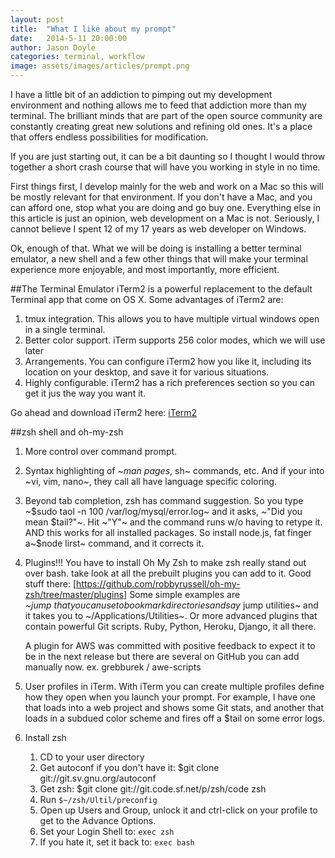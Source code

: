 ```yaml
---
layout: post
title:  "What I like about my prompt"
date:   2014-5-11 20:00:00
author: Jason Doyle
categories: terminal, workflow
image: assets/images/articles/prompt.png
---
```


I have a little bit of an addiction to pimping out my development environment and nothing allows me to feed that addiction more than my terminal.
The brilliant minds that are part of the open source community are constantly creating great new solutions and refining old ones. It's a place that
offers endless possibilities for modification.

If you are just starting out, it can be a bit daunting so I thought I would throw together a short crash course that will have you working in style in no time.

First things first, I develop mainly for the web and work on a Mac so this will be mostly relevant for that environment. If you don't have a Mac, and you
can afford one, stop what you are doing and go buy one. Everything else in this article is just an opinion, web development on a Mac is not. Seriously, I
cannot believe I spent 12 of my 17 years as web developer on Windows.

Ok, enough of that. What we will be doing is installing a better terminal emulator, a new shell and a few other things that will make your terminal experience
more enjoyable, and most importantly, more efficient.

##The Terminal Emulator
iTerm2 is a powerful replacement to the default Terminal app that come on OS X. Some advantages of iTerm2 are:
1. tmux integration. This allows you to have multiple virtual windows open in a single terminal.
2. Better color support. iTerm supports 256 color modes, which we will use later
3. Arrangements. You can configure iTerm2 how you like it, including its location on your desktop, and save it for various situations.
4. Highly configurable. iTerm2 has a rich preferences section so you can get it jus the way you want it.

Go ahead and download iTerm2 here: <a href="http://iterm2.com/">iTerm2</a>

##zsh shell and oh-my-zsh

1. More control over command prompt.
2. Syntax highlighting of ~$man~ pages, ~$sh~ commands, etc. And if your into ~vi, vim, nano~, they call all have language specific coloring.

3. Beyond tab completion, zsh has command suggestion. So you type ~$sudo taol -n 100 /var/log/mysql/error.log~ and it asks, ~"Did you mean $tail?"~. Hit ~"Y"~ and the command runs w/o having to retype it. AND this works for all installed packages. So install node.js, fat finger a~$node lirst~ command, and it corrects it.

4. Plugins!!! You have to install Oh My Zsh to make zsh really stand out over bash. take look at all the prebuilt plugins you can add to it. Good stuff there: [https://github.com/robbyrussell/oh-my-zsh/tree/master/plugins]
	Some simple examples are ~$jump~ that you can use to book mark directories and say ~$jump utilities~ and it takes you to ~/Applications/Utilities~. Or more advanced plugins that contain powerful Git scripts. Ruby, Python, Heroku, Django, it all there.

	A plugin for AWS was committed with positive feedback to expect it to be in the next release but there are several on GitHub you can add manually now. ex. grebburek / awe-scripts

5. User profiles in iTerm. With iTerm you can create multiple profiles define how they open when you launch your prompt. For example, I have one that loads into a web project and shows some Git stats, and another that loads in a subdued color scheme and fires off a $tail on some error logs.

2. Install zsh
	1. CD to your user directory
	2. Get autoconf if you don't have it: $git clone git://git.sv.gnu.org/autoconf
	3. Get zsh:  $git clone git://git.code.sf.net/p/zsh/code zsh
	4. Run `$~/zsh/Ultil/preconfig`
	5. Open up Users and Group, unlock it and ctrl-click on your profile to get to the Advance Options.
	6. Set your Login Shell to: `exec zsh`
	7. If you hate it, set it back to: `exec bash`


